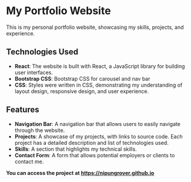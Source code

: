# My Portfolio Website

This is my personal portfolio website, showcasing my skills, projects, and experience.

## Technologies Used

- **React**: The website is built with React, a JavaScript library for building user interfaces.
- **Bootstrap CSS**: Bootstrap CSS for carousel and nav bar
- **CSS**: Styles were written in CSS, demonstrating my understanding of layout design, responsive design, and user experience.

## Features

- **Navigation Bar**: A navigation bar that allows users to easily navigate through the website.
- **Projects**: A showcase of my projects, with links to source code. Each project has a detailed description and list of technologies used.
- **Skills**: A section that highlights my technical skills.
- **Contact Form**: A form that allows potential employers or clients to contact me.

**You can access the project at https://nipungrover.github.io**


